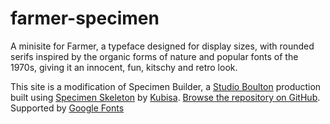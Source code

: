 # farmer-specimen
A minisite for Farmer, a typeface designed for display sizes, with rounded serifs inspired by the organic forms of nature and popular fonts of the 1970s, giving it an innocent, fun, kitschy and retro look.

This site is a modification of Specimen Builder, a [Studio Boulton](https://www.studioboulton.com) production built using [Specimen Skeleton](https://github.com/kabisa/specimen-skeleton) by [Kubisa](https://kabisa.nl). [Browse the repository on GitHub](https://github.com/markboulton/specimen-builder). Supported by [Google Fonts](https://fonts.google.com)
